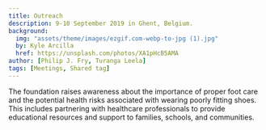 ```yaml
---
title: Outreach
description: 9-10 September 2019 in Ghent, Belgium.
background:
  img: "assets/theme/images/ezgif.com-webp-to-jpg (1).jpg"
  by: Kyle Arcilla
  href: https://unsplash.com/photos/XA1pHcB5AMA
author: [Philip J. Fry, Turanga Leela]
tags: [Meetings, Shared tag]
---
```


The foundation raises awareness about the importance of proper foot care and the potential health risks associated with wearing poorly fitting shoes. This includes partnering with healthcare professionals to provide educational resources and support to families, schools, and communities.
